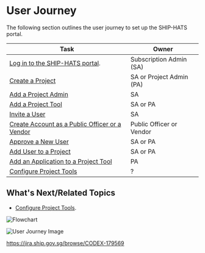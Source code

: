 # User Journey

The following section outlines the user journey to set up the SHIP-HATS portal.



|Task|Owner|
|---|---|
|[Log in to the SHIP-HATS portal](access-ship-hats-portal).|Subscription Admin (SA)|
|[Create a Project]()|SA or Project Admin (PA)|
|[Add a Project Admin]()|SA|  
|[Add a Project Tool]()|SA or PA|
|[Invite a User](https://docs.developer.tech.gov.sg/docs/ship-hats-portal-guide/#/manage-users?id=invite-users)|SA|
|[Create Account as a Public Officer or a Vendor](https://docs.developer.tech.gov.sg/docs/ship-hats-portal-guide/#/manage-users?id=create-account)|Public Officer or Vendor|
|[Approve a New User]()|SA or PA|
|[Add User to a Project]()|SA or PA|
|[Add an Application to a Project Tool]()|PA|
|[Configure Project Tools](https://docs.developer.tech.gov.sg/docs/ship-hats-tools-guide/#/tools-overview)|?|

## What's Next/Related Topics
- [Configure Project Tools](https://docs.developer.tech.gov.sg/docs/ship-hats-tools-guide/#/tools-overview).



![Flowchart]()

![User Journey Image]()

https://jira.ship.gov.sg/browse/CODEX-179569